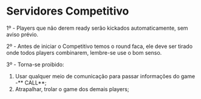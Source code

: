 # Servidores Competitivo

1º - Players que não derem ready serão kickados automaticamente, sem aviso prévio.

2º - Antes de iniciar o Competitivo temos o round faca, ele deve ser tirado onde todos players combinarem, lembre-se use o bom senso.

3º - Torna-se proibido:

1. Usar qualquer meio de comunicação para passar informações do game -** CALL**;
2. Atrapalhar, trolar o game dos demais players;
